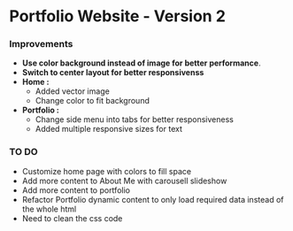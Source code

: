 

# Portfolio Website - Version 2

### Improvements
- **Use color background instead of image for better performance**.
- **Switch to center layout for better responsivenss**
- **Home :**
  - Added vector image 
  - Change color to fit background
- **Portfolio :**
  - Change side menu into tabs for better responsiveness
  - Added multiple responsive sizes for text

### TO DO
- Customize home page with colors to fill space
- Add more content to About Me with carousell slideshow
- Add more content to portfolio
- Refactor Portfolio dynamic content to only load required data instead of the whole html
- Need to clean the css code

